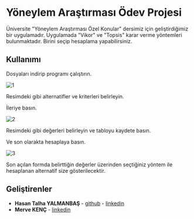 # Yöneylem Araştırması Ödev Projesi

Üniversite "Yöneylem Araştırması Özel Konular" dersimiz için geliştirdiğimiz bir uygulamadır.
Uygulamada "Vikor" ve "Topsis" karar verme yöntemleri bulunmaktadır.
Birini seçip hesaplama yapabilirsiniz.

## Kullanımı

Dosyaları indirip programı çalıştırın.



![1](https://user-images.githubusercontent.com/8336938/63282391-6624c400-c2b7-11e9-8374-3bc058dcf113.jpg)

Resimdeki gibi alternatifler ve kriterleri belirleyin.

İleriye basın.

![2](https://user-images.githubusercontent.com/8336938/63282505-a1bf8e00-c2b7-11e9-99d9-f3442e294921.jpg)

Resimdeki gibi değerleri belirleyin ve tabloyu kaydete basın.

Ve son olarakta hesaplaya basın.

![3](https://user-images.githubusercontent.com/8336938/63282567-c3b91080-c2b7-11e9-9cce-7f4b8482c79f.jpg)

Son açılan formda belirttiğin değerler üzerinden seçtiğiniz yöntem ile hesaplanan alternatif size gösterilecektir.


## Geliştirenler

* **Hasan Talha YALMANBAŞ**  - [github](https://github.com/hasanyalmanbas) - [linkedin](linkedin.com/in/hasanyalmanbas)
* **Merve KENÇ** - [linkedin](https://www.linkedin.com/in/mervekenc)
